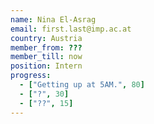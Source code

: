```yaml
---
name: Nina El-Asrag
email: first.last@imp.ac.at
country: Austria
member_from: ???
member_till: now
position: Intern
progress:
  - ["Getting up at 5AM.", 80]
  - ["?", 30]
  - ["??", 15]
---
```

